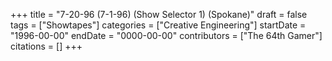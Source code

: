 +++
title = "7-20-96 (7-1-96) (Show Selector 1) (Spokane)"
draft = false
tags = ["Showtapes"]
categories = ["Creative Engineering"]
startDate = "1996-00-00"
endDate = "0000-00-00"
contributors = ["The 64th Gamer"]
citations = []
+++
